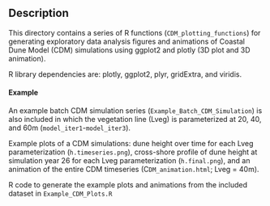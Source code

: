 ## Description
This directory contains a series of R functions (`CDM_plotting_functions`) for generating exploratory data analysis figures and animations of Coastal Dune Model (CDM) simulations using ggplot2 and plotly (3D plot and 3D animation).

R library dependencies are: plotly, ggplot2, plyr, gridExtra, and viridis.

#### Example
An example batch CDM simulation series (`Example_Batch_CDM_Simulation`) is also included in which the vegetation line (Lveg) is parameterized at 20, 40, and 60m (`model_iter1`-`model_iter3`). 

Example plots of a CDM simulations: dune height over time for each Lveg parameterization (`h.timeseries.png`), cross-shore profile of dune height at simulation year 26 for each Lveg parameterization (`h.final.png`), and an animation of the entire CDM timeseries (C`DM_animation.html`; Lveg = 40m).

R code to generate the example plots and animations from the included dataset in `Example_CDM_Plots.R`
